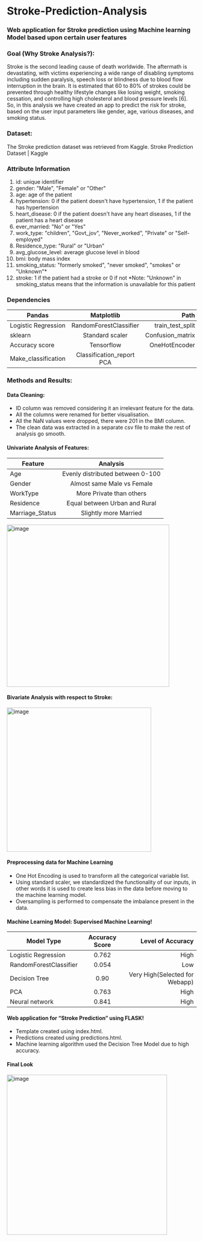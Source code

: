 # Stroke-Prediction-Analysis
### Web application for Stroke prediction using Machine learning Model based upon certain user features  
### Goal (Why Stroke Analysis?):
Stroke is the second leading cause of death worldwide. The aftermath is devastating, with victims experiencing a wide range of disabling symptoms including sudden paralysis, speech loss or blindness due to blood flow interruption in the brain. It is estimated that 60 to 80% of strokes could be prevented through healthy lifestyle changes like losing weight, smoking cessation, and controlling high cholesterol and blood pressure levels [6].
So, in this analysis we have created an app to predict the risk for stroke, based on the user input parameters like gender, age, various diseases, and smoking status. 
### Dataset:
The Stroke prediction dataset was retrieved from Kaggle. 
Stroke Prediction Dataset | Kaggle
### Attribute Information
1)	id: unique identifier
2) gender: "Male", "Female" or "Other"
3) age: age of the patient
4) hypertension: 0 if the patient doesn't have hypertension, 1 if the patient has hypertension
5) heart_disease: 0 if the patient doesn't have any heart diseases, 1 if the patient has a heart disease
6) ever_married: "No" or "Yes"
7) work_type: "children", "Govt_jov", "Never_worked", "Private" or "Self-employed"
8) Residence_type: "Rural" or "Urban"
9) avg_glucose_level: average glucose level in blood
10) bmi: body mass index
11) smoking_status: "formerly smoked", "never smoked", "smokes" or "Unknown"*
12) stroke: 1 if the patient had a stroke or 0 if not
*Note: "Unknown" in smoking_status means that the information is unavailable for this patient

### Dependencies		

|  Pandas       |Matplotlib     | Path  | 
| ------------- |:-------------:| -----:|
| Logistic Regression     | RandomForestClassifier| train_test_split |  
| sklearn     | Standard scaler  |   Confusion_matrix |
| Accuracy score | Tensorflow     |   OneHotEncoder |
| Make_classification	 | Classification_report	PCA    |

### Methods and Results:
#### Data Cleaning:
- ID column was removed considering it an irrelevant feature for the data. 
- All the columns were renamed for better visualisation. 
- All the NaN values were dropped, there were 201 in the BMI column. 
- The clean data was extracted in a separate csv file to make the rest of analysis go smooth. 
#### Univariate Analysis of Features:

|  Feature       |Analysis   | 
| ------------- |:-------------:| 
|Age     |Evenly distributed between 0-100|
| Gender     | Almost same Male vs Female  |   
| WorkType | More Private than others     |  
| Residence	 | Equal between Urban and Rural    |
| Marriage_Status | Slightly more Married  |

<img width="431" alt="image" src="https://user-images.githubusercontent.com/94877067/171478782-06f2cd40-6f7a-4db1-b258-f84711c1e0cd.png">

#### Bivariate Analysis with respect to Stroke:

<img width="383" alt="image" src="https://user-images.githubusercontent.com/94877067/171479042-5080d5f3-04b4-4358-b0c3-3cf236b4a3d4.png">

#### Preprocessing data for Machine Learning
- One Hot Encoding is used to transform all the categorical variable list. 
- Using standard scaler, we standardized the functionality of our inputs, in other words it is used to create less bias in the data before moving to the machine learning model. 
- Oversampling is performed to compensate the imbalance present in the data. 

#### Machine Learning Model: Supervised Machine Learning!


|  Model Type     |Accuracy Score  | Level of Accuracy  | 
| ------------- |:-------------:| -----:|
| Logistic Regression     | 0.762 | High |  
| RandomForestClassifier   | 0.054 |   Low|
| Decision Tree | 0.90 |   Very High(Selected for Webapp) |
| PCA | 0.763| High |
| Neural network |0.841 | High |

#### Web application for “Stroke Prediction” using FLASK! 
- Template created using index.html.
- Predictions created using predictions.html.
- Machine learning algorithm used the Decision Tree Model due to high accuracy. 

#### Final Look

<img width="425" alt="image" src="https://user-images.githubusercontent.com/94877067/171480946-06b501ee-9337-420c-9bd9-cfa750de9d38.png">










